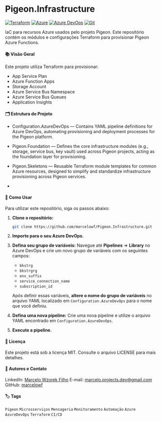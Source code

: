 # Pigeon.Infrastructure

[![Terraform](https://img.shields.io/badge/Terraform-623CE4?style=for-the-badge&logo=terraform&logoColor=white)](https://www.terraform.io/) [![Azure](https://img.shields.io/badge/Azure-0078D4?style=for-the-badge&logo=&logoColor=white)](https://azure.microsoft.com/) [![Azure DevOps](https://img.shields.io/badge/Azure%20DevOps-0078D7?style=for-the-badge&logo=&logoColor=white)](https://azure.microsoft.com/services/devops/) [![Git](https://img.shields.io/badge/Git-F05032?style=for-the-badge&logo=git&logoColor=white)](https://git-scm.com/)

IaC para recursos Azure usados pelo projeto Pigeon. Este repositório contém os módulos e configurações Terraform para provisionar Pigeon Azure Functions.

#### 📚 Visão Geral

Este projeto utiliza Terraform para provisionar:

- App Service Plan
- Azure Function Apps
- Storage Account
- Azure Service Bus Namespace
- Azure Service Bus Queues
- Application Insights

#### 🗂️ Estrutura do Projeto

- Configuration.AzureDevOps — Contains YAML pipeline definitions for Azure DevOps, automating provisioning and deployment processes for the Pigeon platform.

- Pigeon.Foundation — Defines the core infrastructure modules (e.g., storage, service bus, key vault) used across Pigeon projects, acting as the foundation layer for provisioning.

- Pigeon.Skeletons — Reusable Terraform module templates for common Azure resources, designed to simplify and standardize infrastructure provisioning across Pigeon services.
- 
 #### 🧠 Como Usar

Para utilizar este repositório, siga os passos abaixo:

1. **Clone o repositório:**

    ```bash
    git clone https://github.com/marcelowf/Pigeon.Infrastructure.git
    ```

2. **Importe para o seu Azure DevOps.**

3. **Defina seu grupo de variáveis:** Navegue até **Pipelines** => **Library** no Azure DevOps e crie um novo grupo de variáveis com os seguintes campos:
    - `bkstrg`
    - `bkstrgrg`
    - `env_suffix`
    - `service_connection_name`
    - `subscription_id`

    Após definir essas variáveis, **altere o nome do grupo de variáveis** no arquivo YAML localizado em `Configuration.AzureDevOps` para o nome que você definiu.

4. **Defina uma nova pipeline:** Crie uma nova pipeline e utilize o arquivo YAML encontrado em `Configuration.AzureDevOps`.

5. **Execute a pipeline.**

#### 📝 Licença

Este projeto está sob a licença MIT. Consulte o arquivo LICENSE para mais detalhes.

#### 👤 Autores e Contato

LinkedIn: [Marcelo Wzorek Filho](https://www.linkedin.com/in/marcelo-wzorek-filho-132228255/)
E-mail: <marcelo.projects.dev@gmail.com>
GitHub: [marcelowf](https://github.com/marcelowf)

#### 🏷️ Tags

`Pigeon` `Microsserviços` `Mensageria` `Monitoramento` `Automação` `Azure` `AzureDevOps` `Terraform` `CI/CD`
